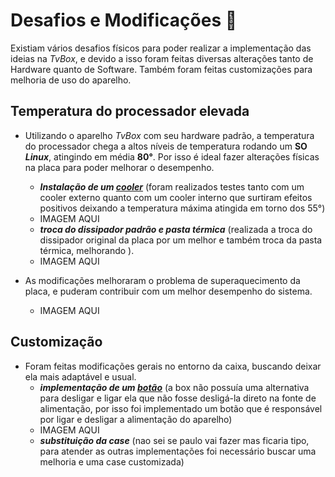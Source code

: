# Desafios e Modificações 🧰
Existiam vários desafios físicos para poder realizar a implementação das ideias na _TvBox_, e devido a isso foram feitas diversas alterações tanto de Hardware quanto de Software. Também foram feitas customizações para melhoria de uso do aparelho.

## Temperatura do processador elevada
- Utilizando o aparelho _TvBox_ com seu hardware padrão, a temperatura do processador chega a altos níveis de temperatura rodando um **SO _Linux_**, atingindo em média **80°**. Por isso é ideal fazer alterações físicas na placa para poder melhorar o desempenho.

  - **_Instalação de um [cooler](https://www.makerhero.com/produto/ventilador-cooler-30mm-5v/?srsltid=AfmBOorqyhvNs0p4bjlGWnUWW0lGsa1NQoBsUv9NqsoQOkSlJKKSlmxv)_** (foram realizados testes tanto com um cooler externo quanto com um cooler interno que surtiram efeitos positivos deixando a temperatura máxima atingida em torno dos 55°)
  - IMAGEM AQUI
  -  **_troca do dissipador padrão e pasta térmica_** (realizada a troca do dissipador original da placa por um melhor e também troca da pasta térmica, melhorando ).
  -  IMAGEM AQUI
- As modificações melhoraram o problema de superaquecimento da placa, e puderam contribuir com um melhor desempenho do sistema.
  - IMAGEM AQUI

## Customização
- Foram feitas modificações gerais no entorno da caixa, buscando deixar ela mais adaptável e usual.
  - **_implementação de um [botão](https://fast-automotivo.mercadoshops.com.br/MLB-1819247677-boto-interruptor-chave-ligadesliga-universal-2-pinos-_JM)_** (a box não possuía uma alternativa para desligar e ligar ela que não fosse desligá-la direto na fonte de alimentação, por isso foi implementado um botão que é responsável por ligar e desligar a alimentação do aparelho)
  - IMAGEM AQUI
  - **_substituição da case_** (nao sei se paulo vai fazer mas ficaria tipo, para atender as outras implementações foi necessário buscar uma melhoria e uma case customizada)
 






